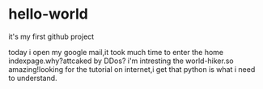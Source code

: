 # hello-world
it's my first github project

today i open my google mail,it took much time to enter the home indexpage.why?attcaked by DDos?
i'm intresting the world-hiker.so amazing!looking for the tutorial on internet,i get that python is what i need to understand.
